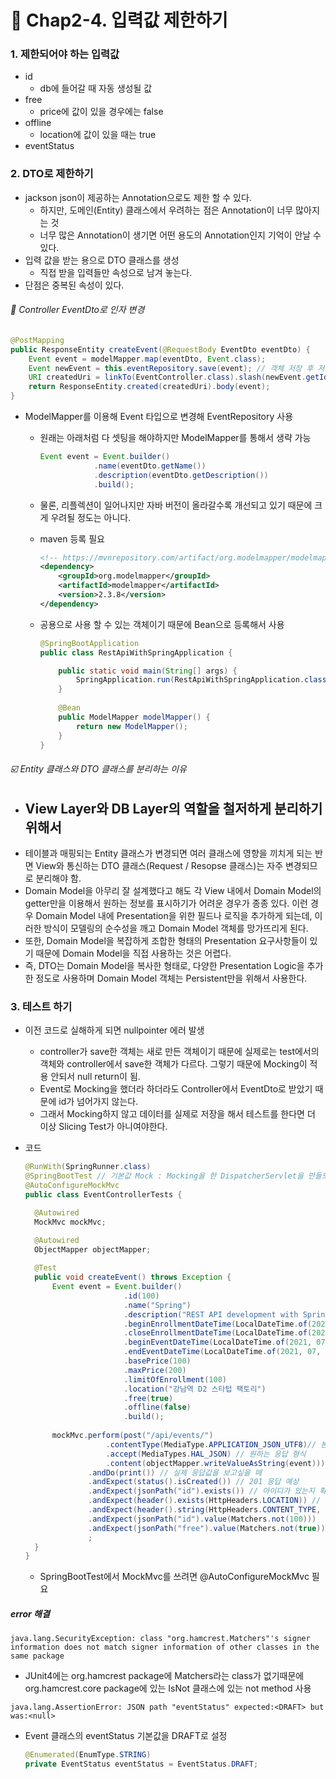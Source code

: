 # :pencil: Chap2-4. 입력값 제한하기

### 1. 제한되어야 하는 입력값

- id
  - db에 들어갈 때 자동 생성될 값
- free
  - price에 값이 있을 경우에는 false
- offline
  - location에 값이 있을 때는 true
- eventStatus



### 2. DTO로 제한하기

- jackson json이 제공하는 Annotation으로도 제한 할 수 있다.
  - 하지만, 도메인(Entity) 클래스에서 우려하는 점은 Annotation이 너무 많아지는 것
  - 너무 많은 Annotation이 생기면 어떤 용도의 Annotation인지 기억이 안날 수 있다.
- 입력 값을 받는 용으로 DTO 클래스를 생성
  - 직접 받을 입력들만 속성으로 남겨 놓는다.
- 단점은 중복된 속성이 있다.



###### :pencil: Controller EventDto로 인자 변경

```java
@PostMapping
public ResponseEntity createEvent(@RequestBody EventDto eventDto) {
    Event event = modelMapper.map(eventDto, Event.class);
    Event newEvent = this.eventRepository.save(event); // 객체 저장 후 저장된 객체 가져오기
    URI createdUri = linkTo(EventController.class).slash(newEvent.getId()).toUri();
    return ResponseEntity.created(createdUri).body(event);
}
```

- ModelMapper를 이용해 Event 타입으로 변경해 EventRepository 사용

  - 원래는 아래처럼 다 셋팅을 해야하지만 ModelMapper를 통해서 생략 가능

    ```java
    Event event = Event.builder()
    			.name(eventDto.getName())
    			.description(eventDto.getDescription())
    			.build();
    ```

  - 물론, 리플렉션이 일어나지만 자바 버전이 올라갈수록 개선되고 있기 때문에 크게 우려될 정도는 아니다.

  - maven 등록 필요

    ```xml
    <!-- https://mvnrepository.com/artifact/org.modelmapper/modelmapper -->
    <dependency>
        <groupId>org.modelmapper</groupId>
        <artifactId>modelmapper</artifactId>
        <version>2.3.8</version>
    </dependency>
    ```

  - 공용으로 사용 할 수 있는 객체이기 때문에 Bean으로 등록해서 사용

    ```java
    @SpringBootApplication
    public class RestApiWithSpringApplication {
    
    	public static void main(String[] args) {
    		SpringApplication.run(RestApiWithSpringApplication.class, args);
    	}
    	
    	@Bean
    	public ModelMapper modelMapper() {
    		return new ModelMapper();
    	}
    }
    ```

    

###### :ballot_box_with_check: Entity 클래스와 DTO 클래스를 분리하는 이유

- View Layer와 DB Layer의 역할을 철저하게 분리하기 위해서
  - 
- 테이블과 매핑되는 Entity 클래스가 변경되면 여러 클래스에 영향을 끼치게 되는 반면 View와 통신하는 DTO 클래스(Request / Resopse 클래스)는 자주 변경되므로 분리해야 함.
- Domain Model을 아무리 잘 설계했다고 해도 각 View 내에서 Domain Model의 getter만을 이용해서 원하는 정보를 표시하기가 어려운 경우가 종종 있다. 이런 경우 Domain Model 내에 Presentation을 위한 필드나 로직을 추가하게 되는데, 이러한 방식이 모델링의 순수성을 깨고 Domain Model 객체를 망가뜨리게 된다.
- 또한, Domain Model을 복잡하게 조합한 형태의 Presentation 요구사항들이 있기 때문에 Domain Model을 직접 사용하는 것은 어렵다.
- 즉, DTO는 Domain Model을 복사한 형태로, 다양한 Presentation Logic을 추가한 정도로 사용하며 Domain Model 객체는 Persistent만을 위해서 사용한다.



### 3. 테스트 하기

- 이전 코드로 실해하게 되면 nullpointer 에러 발생

  - controller가 save한 객체는 새로 만든 객체이기 때문에 실제로는 test에서의 객체와 controller에서 save한 객체가 다르다. 그렇기 때문에 Mocking이 적용 안되서 null return이 됨.
  - Event로 Mocking을 했더라 하더라도 Controller에서 EventDto로 받았기 때문에 id가 넘어가지 않는다.
  - 그래서 Mocking하지 않고 데이터를 실제로 저장을 해서 테스트를 한다면 더 이상 Slicing Test가 아니여야한다.

- 코드

  ```java
  @RunWith(SpringRunner.class)
  @SpringBootTest // 기본값 Mock : Mocking을 한 DispatcherServlet을 만들도록
  @AutoConfigureMockMvc
  public class EventControllerTests {
  
  	@Autowired
  	MockMvc mockMvc;
  
  	@Autowired
  	ObjectMapper objectMapper;
  		
  	@Test
  	public void createEvent() throws Exception {
  		Event event = Event.builder()
  						.id(100)
  						.name("Spring")
  						.description("REST API development with Spring")
  						.beginEnrollmentDateTime(LocalDateTime.of(2021, 07, 8, 14, 21))
  						.closeEnrollmentDateTime(LocalDateTime.of(2021, 07, 9, 14, 21))
  						.beginEventDateTime(LocalDateTime.of(2021, 07, 10, 14, 21))
  						.endEventDateTime(LocalDateTime.of(2021, 07, 11, 14, 21))
  						.basePrice(100)
  						.maxPrice(200)
  						.limitOfEnrollment(100)
  						.location("강남역 D2 스타텁 팩토리")
  						.free(true)
  						.offline(false)
  						.build();
  		
  		mockMvc.perform(post("/api/events/")
  					.contentType(MediaType.APPLICATION_JSON_UTF8)// 본문에 json을 보내고 있다.
  					.accept(MediaTypes.HAL_JSON) // 원하는 응답 형식
  					.content(objectMapper.writeValueAsString(event))) // 본문
  				.andDo(print()) // 실제 응답값을 보고싶을 떼
  				.andExpect(status().isCreated()) // 201 응답 예상
  				.andExpect(jsonPath("id").exists()) // 아이디가 있는지 확인 
  				.andExpect(header().exists(HttpHeaders.LOCATION)) // Location 헤더가 있는지 확인
  				.andExpect(header().string(HttpHeaders.CONTENT_TYPE, MediaTypes.HAL_JSON_VALUE)) // 해당 헤더에 특정한 값이 나오는지 확인
  				.andExpect(jsonPath("id").value(Matchers.not(100))) 
  				.andExpect(jsonPath("free").value(Matchers.not(true))) 
  				;
  	}
  }
  ```

  - SpringBootTest에서 MockMvc를 쓰려면 @AutoConfigureMockMvc 필요



##### error 해결

```
java.lang.SecurityException: class "org.hamcrest.Matchers"'s signer information does not match signer information of other classes in the same package
```

- JUnit4에는 org.hamcrest package에 Matchers라는 class가 없기때문에 org.hamcrest.core package에 있는 IsNot 클래스에 있는 not method 사용



```
java.lang.AssertionError: JSON path "eventStatus" expected:<DRAFT> but was:<null>
```

- Event 클래스의 eventStatus 기본값을 DRAFT로 설정

  ```java
  @Enumerated(EnumType.STRING)
  private EventStatus eventStatus = EventStatus.DRAFT;
  ```

  
